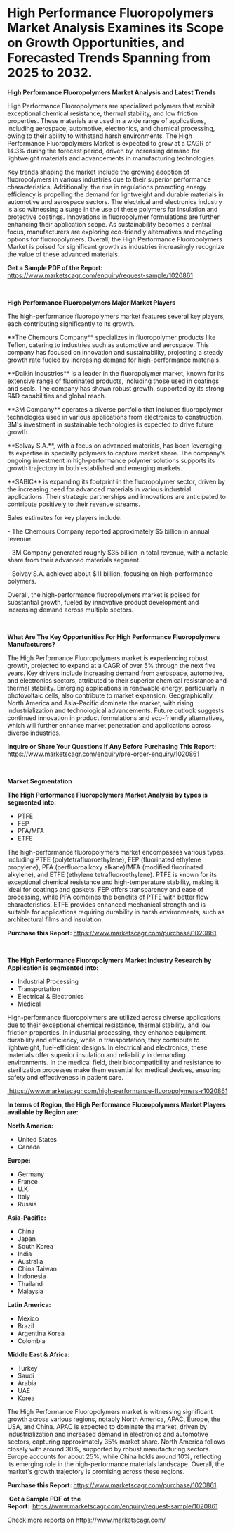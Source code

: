 <p><h1>High Performance Fluoropolymers Market Analysis Examines its Scope on Growth Opportunities, and Forecasted Trends Spanning from 2025 to 2032.</h1></p><p><strong>High Performance Fluoropolymers Market Analysis and Latest Trends</strong></p>
<p><p>High Performance Fluoropolymers are specialized polymers that exhibit exceptional chemical resistance, thermal stability, and low friction properties. These materials are used in a wide range of applications, including aerospace, automotive, electronics, and chemical processing, owing to their ability to withstand harsh environments. The High Performance Fluoropolymers Market is expected to grow at a CAGR of 14.3% during the forecast period, driven by increasing demand for lightweight materials and advancements in manufacturing technologies.</p><p>Key trends shaping the market include the growing adoption of fluoropolymers in various industries due to their superior performance characteristics. Additionally, the rise in regulations promoting energy efficiency is propelling the demand for lightweight and durable materials in automotive and aerospace sectors. The electrical and electronics industry is also witnessing a surge in the use of these polymers for insulation and protective coatings. Innovations in fluoropolymer formulations are further enhancing their application scope. As sustainability becomes a central focus, manufacturers are exploring eco-friendly alternatives and recycling options for fluoropolymers. Overall, the High Performance Fluoropolymers Market is poised for significant growth as industries increasingly recognize the value of these advanced materials.</p></p>
<p><strong>Get a Sample PDF of the Report:&nbsp;</strong> <a href="https://www.marketscagr.com/enquiry/request-sample/1020861?utm_campaign=2942&utm_medium=2&utm_source=Github&utm_content=ia&utm_term=21032025&utm_id=high-performance-fluoropolymers">https://www.marketscagr.com/enquiry/request-sample/1020861</a></p>
<p>&nbsp;</p>
<p><strong>High Performance Fluoropolymers Major Market Players</strong></p>
<p><p>The high-performance fluoropolymers market features several key players, each contributing significantly to its growth. </p><p>**The Chemours Company** specializes in fluoropolymer products like Teflon, catering to industries such as automotive and aerospace. This company has focused on innovation and sustainability, projecting a steady growth rate fueled by increasing demand for high-performance materials. </p><p>**Daikin Industries** is a leader in the fluoropolymer market, known for its extensive range of fluorinated products, including those used in coatings and seals. The company has shown robust growth, supported by its strong R&D capabilities and global reach.</p><p>**3M Company** operates a diverse portfolio that includes fluoropolymer technologies used in various applications from electronics to construction. 3M's investment in sustainable technologies is expected to drive future growth. </p><p>**Solvay S.A.**, with a focus on advanced materials, has been leveraging its expertise in specialty polymers to capture market share. The company's ongoing investment in high-performance polymer solutions supports its growth trajectory in both established and emerging markets.</p><p>**SABIC** is expanding its footprint in the fluoropolymer sector, driven by the increasing need for advanced materials in various industrial applications. Their strategic partnerships and innovations are anticipated to contribute positively to their revenue streams.</p><p>Sales estimates for key players include:</p><p>- The Chemours Company reported approximately $5 billion in annual revenue.</p><p>- 3M Company generated roughly $35 billion in total revenue, with a notable share from their advanced materials segment.</p><p>- Solvay S.A. achieved about $11 billion, focusing on high-performance polymers.</p><p>Overall, the high-performance fluoropolymers market is poised for substantial growth, fueled by innovative product development and increasing demand across multiple sectors.</p></p>
<p>&nbsp;</p>
<p><strong>What Are The Key Opportunities For High Performance Fluoropolymers Manufacturers?</strong></p>
<p><p>The High Performance Fluoropolymers market is experiencing robust growth, projected to expand at a CAGR of over 5% through the next five years. Key drivers include increasing demand from aerospace, automotive, and electronics sectors, attributed to their superior chemical resistance and thermal stability. Emerging applications in renewable energy, particularly in photovoltaic cells, also contribute to market expansion. Geographically, North America and Asia-Pacific dominate the market, with rising industrialization and technological advancements. Future outlook suggests continued innovation in product formulations and eco-friendly alternatives, which will further enhance market penetration and applications across diverse industries.</p></p>
<p><strong>Inquire or Share Your Questions If Any Before Purchasing This Report:</strong> <a href="https://www.marketscagr.com/enquiry/pre-order-enquiry/1020861?utm_campaign=2942&utm_medium=2&utm_source=Github&utm_content=ia&utm_term=21032025&utm_id=high-performance-fluoropolymers">https://www.marketscagr.com/enquiry/pre-order-enquiry/1020861</a></p>
<p>&nbsp;</p>
<p><strong>Market Segmentation</strong></p>
<p><strong>The High Performance Fluoropolymers Market Analysis by types is segmented into:</strong></p>
<p><ul><li>PTFE</li><li>FEP</li><li>PFA/MFA</li><li>ETFE</li></ul></p>
<p><p>The high-performance fluoropolymers market encompasses various types, including PTFE (polytetrafluoroethylene), FEP (fluorinated ethylene propylene), PFA (perfluoroalkoxy alkane)/MFA (modified fluorinated alkylene), and ETFE (ethylene tetrafluoroethylene). PTFE is known for its exceptional chemical resistance and high-temperature stability, making it ideal for coatings and gaskets. FEP offers transparency and ease of processing, while PFA combines the benefits of PTFE with better flow characteristics. ETFE provides enhanced mechanical strength and is suitable for applications requiring durability in harsh environments, such as architectural films and insulation.</p></p>
<p><strong>Purchase this Report:&nbsp;</strong><a href="https://www.marketscagr.com/purchase/1020861?utm_campaign=2942&utm_medium=2&utm_source=Github&utm_content=ia&utm_term=21032025&utm_id=high-performance-fluoropolymers">https://www.marketscagr.com/purchase/1020861</a></p>
<p>&nbsp;</p>
<p><strong>The High Performance Fluoropolymers Market Industry Research by Application is segmented into:</strong></p>
<p><ul><li>Industrial Processing</li><li>Transportation</li><li>Electrical & Electronics</li><li>Medical</li></ul></p>
<p><p>High-performance fluoropolymers are utilized across diverse applications due to their exceptional chemical resistance, thermal stability, and low friction properties. In industrial processing, they enhance equipment durability and efficiency, while in transportation, they contribute to lightweight, fuel-efficient designs. In electrical and electronics, these materials offer superior insulation and reliability in demanding environments. In the medical field, their biocompatibility and resistance to sterilization processes make them essential for medical devices, ensuring safety and effectiveness in patient care.</p></p>
<p><a href="https://www.marketscagr.com/high-performance-fluoropolymers-r1020861?utm_campaign=2942&utm_medium=2&utm_source=Github&utm_content=ia&utm_term=21032025&utm_id=high-performance-fluoropolymers">&nbsp;https://www.marketscagr.com/high-performance-fluoropolymers-r1020861</a></p>
<p><strong>In terms of Region, the High Performance Fluoropolymers Market Players available by Region are:</strong></p>
<p>
    <p> <strong> North America: </strong>
        <ul>
            <li>United States</li>
            <li>Canada</li>
        </ul>
        </p> 
    <p> <strong> Europe: </strong>
        <ul>
            <li>Germany</li>
            <li>France</li>
            <li>U.K.</li>
            <li>Italy</li>
            <li>Russia</li>
        </ul>
        </p> 
    <p> <strong> Asia-Pacific: </strong>
        <ul>
            <li>China</li>
            <li>Japan</li>
            <li>South Korea</li>
            <li>India</li>
            <li>Australia</li>
            <li>China Taiwan</li>
            <li>Indonesia</li>
            <li>Thailand</li>
            <li>Malaysia</li>
        </ul>
        </p> 
    <p> <strong> Latin America: </strong>
        <ul>
            <li>Mexico</li>
            <li>Brazil</li>
            <li>Argentina Korea</li>
            <li>Colombia</li>
        </ul>
        </p> 
    <p> <strong> Middle East & Africa: </strong>
        <ul>
            <li>Turkey</li>
            <li>Saudi</li>
            <li>Arabia</li>
            <li>UAE</li>
            <li>Korea</li>
        </ul>
    </p>
    </p>
<p><p>The High Performance Fluoropolymers market is witnessing significant growth across various regions, notably North America, APAC, Europe, the USA, and China. APAC is expected to dominate the market, driven by industrialization and increased demand in electronics and automotive sectors, capturing approximately 35% market share. North America follows closely with around 30%, supported by robust manufacturing sectors. Europe accounts for about 25%, while China holds around 10%, reflecting its emerging role in the high-performance materials landscape. Overall, the market's growth trajectory is promising across these regions.</p></p>
<p><strong>Purchase this Report: </strong><a href="https://www.marketscagr.com/purchase/1020861?utm_campaign=2942&utm_medium=2&utm_source=Github&utm_content=ia&utm_term=21032025&utm_id=high-performance-fluoropolymers">https://www.marketscagr.com/purchase/1020861</a></p>
<p>&nbsp;<strong>Get a Sample PDF of the Report:&nbsp;&nbsp;</strong><a href="https://www.marketscagr.com/enquiry/request-sample/1020861?utm_campaign=2942&utm_medium=2&utm_source=Github&utm_content=ia&utm_term=21032025&utm_id=high-performance-fluoropolymers">https://www.marketscagr.com/enquiry/request-sample/1020861</a></p>
<p><strong></strong></p>
<p>Check more reports on <a href="https://www.marketscagr.com/?utm_campaign=2942&utm_medium=2&utm_source=Github&utm_content=ia&utm_term=21032025&utm_id=high-performance-fluoropolymers">https://www.marketscagr.com/</a></p>
